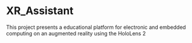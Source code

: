 # XR_Assistant
This project presents a educational platform for electronic and embedded computing on an augmented reality using the HoloLens 2
